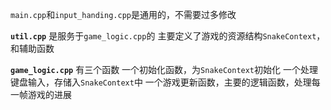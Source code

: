 `main.cpp`和`input_handing.cpp`是通用的，不需要过多修改

**`util.cpp`**
是服务于`game_logic.cpp`的
主要定义了游戏的资源结构`SnakeContext`，和辅助函数

**`game_logic.cpp`**
有三个函数
一个初始化函数，为`SnakeContext`初始化
一个处理键盘输入，存储入`SnakeContext`中
一个游戏更新函数，主要的逻辑函数，处理每一帧游戏的进展
